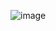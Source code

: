 ![image](https://user-images.githubusercontent.com/77121931/219638467-a2519816-ae7e-44a4-98be-b940ace76ad2.png)
